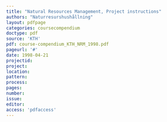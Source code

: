 ```yaml
---
title: "Natural Resources Management, Project instructions"
authors: "Naturresurshushållning"
layout: pdfpage
categories: coursecompendium
doctype: pdf
source: 'KTH'
pdf: course-compendium_KTH_NRM_1998.pdf
pageurl: '#'
date: 1998-04-21
projectid:
project:
location:
pattern:
process:
pages:
number:
issue:
editor:
access: 'pdfaccess'
---
```

